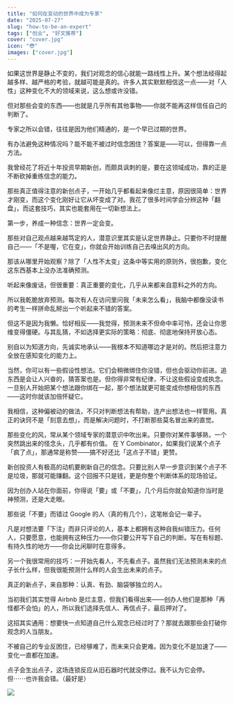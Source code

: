 ```yaml
---
title: "如何在变动的世界中成为专家"
date: "2025-07-27"
slug: "how-to-be-an-expert"
tags: ["创业", "好文推荐"]
cover: "cover.jpg"
icon: "😎"
images: ["cover.jpg"]
---
```

如果这世界是静止不变的，我们对观念的信心就能一路线性上升。某个想法经得起越多样、越严格的考验，就越可能是真的。许多人其实默默相信这一点——对「人性」这种变化不大的领域来说，这么想或许没错。



但对那些会变的东西——也就是几乎所有其他事物——你就不能再这样信任自己的判断了。



专家之所以会错，往往是因为他们精通的，是一个早已过期的世界。



有办法避免这种情况吗？能不能不被过时信念困住？答案是——可以，但得靠一点方法。



我曾经花了将近十年投资早期新创，而颇具讽刺的是，要在这领域成功，靠的正是不断砍掉重练信念的能力。



那些真正值得注意的新创点子，一开始几乎都看起来像烂主意，原因很简单：世界才刚变，而这个变化刚好让它从坏变成了对。我花了很多时间学会分辨这种「翻盘」，而这套技巧，其实也能套用在一切新想法上。



第一步，养成一种信念：世界一定会变。



那些对自己观点越来越笃定的人，潜意识里其实是认定世界静止。只要你不时提醒自己——「不是喔，它在变」，你就会开始训练自己去嗅出风的方向。



那该从哪里开始观察？除了「人性不太变」这条中等实用的原则外，很抱歉，变化这东西基本上没办法准确预测。



听起来像废话，但很重要：真正重要的变化，几乎从来都来自意料之外的方向。



所以我乾脆放弃预测。每次有人在访问里问我「未来怎么看」，我脑中都像没读书的考生一样拼命乱掰出一个听起来不错的答案。



但这不是因为我懒。恰好相反——我觉得，预测未来不但命中率可怜，还会让你思维变得僵硬。与其乱猜，不如选择更实际的策略：彻底、彻底地保持开放心态。



别自以为知道方向，先诚实地承认——我根本不知道哪边才是对的。然后把注意力全放在感知变化的能力上。



当然，你可以有一些假设性想法。它们会稍微绑住你没错，但也会驱动你前进。追东西是会让人兴奋的，猜答案也是。但你得非常有纪律，不让这些假设变成执念。
一旦别人开始把某个想法跟你绑在一起，那个想法就更可能变成你想相信的东西——这时你就该加倍怀疑它。



我相信，这种偏被动的做法，不只对判断想法有帮助，连产出想法也一样管用。真正的诀窍不是「刻意去想」，而是解决问题时，不打断那些莫名冒出来的直觉。



那些变化的风，常从某个领域专家的潜意识中吹出来。只要你对某件事够熟，一个突然跳出来的怪念头，几乎都有价值。
在 Y Combinator，如果我们说某个点子「疯了点」，那通常是称赞——搞不好还比「这点子不错」更赞。



新创投资人有极高的动机要刷新自己的信念。只要比别人早一步意识到某个点子不是垃圾，那就可能赚翻。这个回报不只是钱，更是你整个判断体系的现场验证。



因为创办人站在你面前，你得说「要」或「不要」，几个月后你就会知道你当时是神预测，还是大走眼。



那些说「不要」而错过 Google 的人（真的有几个），这笔帐会记一辈子。



凡是对想法要「下注」而非只评论的人，基本上都拥有这种自我纠错压力。任何人，只要愿意，也能拥有这种压力——你只要公开写下自己的判断。写在有标题、有持久性的地方——你会比闲聊时在意得多。



另一个我很常用的技巧：一开始先看人，不先看点子。虽然我们无法预测未来的点子长什么样，但我很能预测什么样的人会生出未来的点子。



真正的新点子，来自那种：认真、有劲、脑袋够独立的人。



当初我们其实觉得 Airbnb 是烂主意，但我们看得出来——创办人他们是那种「再怪都不会怕」的人，所以我们选择先信人、再信点子，最后押对了。



这招其实通用：想要快一点知道自己什么观念已经过时了？那就去跟那些会打破你观念的人当朋友。



不被自己的专业反困住，已经够难了，而未来只会更难。因为变化不是加速了——变化一直都在加速。



点子会生出点子，这场连锁反应从旧石器时代就没停过。我不认为它会停。
但⋯⋯也许我会错。（最好是）




![](https://prod-files-secure.s3.us-west-2.amazonaws.com/112d0858-5090-4d34-a606-b75eb8d65fd2/46476355-9cf3-4e99-9b7a-3531bc426380/1000202064.png?X-Amz-Algorithm=AWS4-HMAC-SHA256&X-Amz-Content-Sha256=UNSIGNED-PAYLOAD&X-Amz-Credential=ASIAZI2LB466YOTCMNK2%2F20251019%2Fus-west-2%2Fs3%2Faws4_request&X-Amz-Date=20251019T094302Z&X-Amz-Expires=3600&X-Amz-Security-Token=IQoJb3JpZ2luX2VjECcaCXVzLXdlc3QtMiJGMEQCICqW0bdih1Y28NV1qhXV1zLangJxk1y0hCh8S5LVJuZiAiBMCofnhUXFrdtIaRCKTuUzsLLccsPidauwbkZ8UTp7EiqIBAjQ%2F%2F%2F%2F%2F%2F%2F%2F%2F%2F8BEAAaDDYzNzQyMzE4MzgwNSIM1G6G1J9dZ4abZX1HKtwD1hY%2BhNtJIU%2FaA6zvL7tj3xbAbnNHO576JY6bwzDBSuRHaPuBwxuql6MBHSyC0JHi13u%2Ff8S2mnPmHWxgpK%2Bk9vFMf5%2BUK9NmwbF5ijYmwiAqNKuQRaDRu984u%2Fqh7LxFYWQq4wPQ2cUOEZUHridf8KTh6y3f95%2FwdPqD5Ix5gMmfULNcIx3LXo5GZ7raX2A2R7QJ%2BnXJHl5PzjP99oa%2Bc%2BmvdwmqmOQYdKQOxWH1mld0RGmH%2Bn15B%2FcdIFjZN7wgIRk1Se2AZvfshCrMmDCBnAlmT4TTnJpC2WiHaDQ4dX55%2BAPbkKEdom%2B%2ByhVC1ZMSMo%2BYXMzLVYTsEPgl3Aq1Ekl7YxYI%2B8JrFdwnwPGtSncCLWt3rndv689qaw7YQKFQ7K1lTEUVoxqUx11IheJovCSwufXV62Oe2szR1Mcd6kzIskrwauS%2FFdfcJVjUaR8FP1Qck0XZyiHLSdWzFOzJ%2BI1cLXzxgFvWp9c2nMVWE4fBkAw1e2dN5RZiehs%2BjzLFKB%2BFLafB8bVDOTSzpaK8GvUgi%2B4JH7J%2BpReuHWmCGw8MuDUFYIVm7RsM%2BSKRR3nS9Vv56CaEiNlwzK8A6xb6sA803r8XPhfhMfgWptJ%2BIk%2FiDfUAiD7YL8UhDxUwjY3SxwY6pgEheWEI9fdaKKqgM06PS99p8o1hLvfwxZZNA6g%2F7yZkb%2B2hqNZ0N97jwL%2B00waMgOLbi8NE%2B7AK25z56LJOprPdoaANfaguEPrXvMnZGztNeXOlaUE1Qf0FltEGZUUytnA2K8JgzqwqEHu7nEfwMUvMG42ChUw%2Fgt19XbQUOV4cLsNHNT%2ByJ0AbEHkP5%2FTlsFoYsgsnqFD5SoNrjoQyq3KMswIJADA5&X-Amz-Signature=362f6245b2a1d0491b12f6492a27fed54b551d38f7f56de72253f0fc726b3d0c&X-Amz-SignedHeaders=host&x-amz-checksum-mode=ENABLED&x-id=GetObject)

